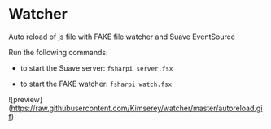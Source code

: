 # Watcher
Auto reload of js file with FAKE file watcher and Suave EventSource

Run the following commands:

- to start the Suave server:
`fsharpi server.fsx`

- to start the FAKE watcher:
`fsharpi watch.fsx`

![preview] (https://raw.githubusercontent.com/Kimserey/watcher/master/autoreload.gif)
